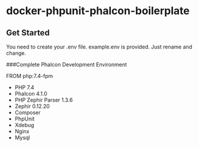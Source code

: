 # docker-phpunit-phalcon-boilerplate

## Get Started

You need to create your .env file. example.env is provided. Just rename and change. 

###Complete Phalcon Development Environment

FROM php:7.4-fpm
- PHP 7.4
- Phalcon 4.1.0
- PHP Zephir Parser 1.3.6
- Zephir 0.12.20
- Composer
- PhpUnit
- Xdebug
- Nginx
- Mysql
